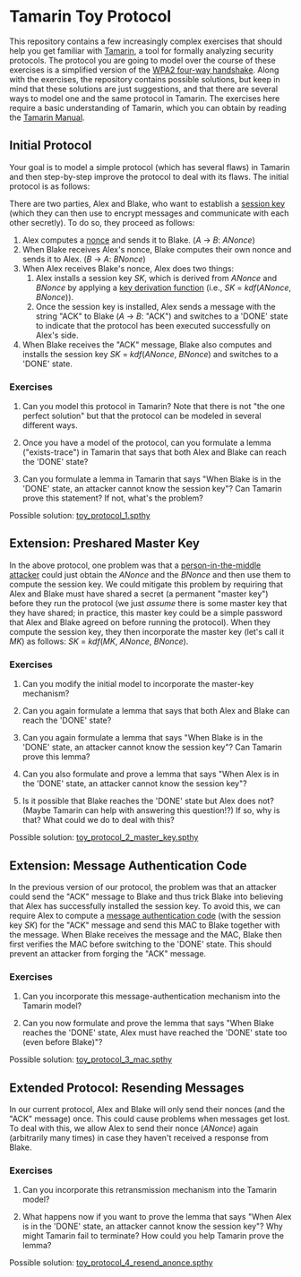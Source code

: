 # Tamarin Toy Protocol

This repository contains a few increasingly complex exercises that should help you get familiar with [Tamarin](https://tamarin-prover.github.io/), a tool for formally analyzing security protocols. The protocol you are going to model over the course of these exercises is a simplified version of the [WPA2 four-way handshake](https://benjaminkiesl.github.io/publications/a_formal_analysis_of_ieees_wpa2_cremers_kiesl_medinger.pdf). Along with the exercises, the repository contains possible solutions, but keep in mind that these solutions are just suggestions, and that there are several ways to model one and the same protocol in Tamarin. The exercises here require a basic understanding of Tamarin, which you can obtain by reading the [Tamarin Manual](https://tamarin-prover.github.io/manual/index.html).

## Initial Protocol

Your goal is to model a simple protocol (which has several flaws) in Tamarin and then step-by-step improve the protocol to deal with its flaws. The initial protocol is as follows:

There are two parties, Alex and Blake, who want to establish a [session key](https://en.wikipedia.org/wiki/Session_key) (which they can then use to encrypt messages and communicate with each other secretly). To do so, they proceed as follows:

1. Alex computes a [nonce](https://en.wikipedia.org/wiki/Cryptographic_nonce) and sends it to Blake. (*A* -> *B*: *ANonce*)
2. When Blake receives Alex's nonce, Blake computes their own nonce and sends it to Alex. (*B* -> *A*: *BNonce*)
3. When Alex receives Blake's nonce, Alex does two things:
   1. Alex installs a session key *SK*, which is derived from *ANonce* and *BNonce* by applying a [key derivation function](https://en.wikipedia.org/wiki/Key_derivation_function) (i.e., *SK* = *kdf*(*ANonce*, *BNonce*)). 
   2. Once the session key is installed, Alex sends a message with the string "ACK" to Blake (*A* -> *B*: "ACK") and switches to a 'DONE' state to indicate that the protocol has been executed successfully on Alex's side.
4. When Blake receives the "ACK" message, Blake also computes and installs the session key *SK* = *kdf*(*ANonce*, *BNonce*) and switches to a 'DONE' state.

### Exercises

1. Can you model this protocol in Tamarin? Note that there is not "the one perfect solution" but that the protocol can be modeled in several different ways.

2. Once you have a model of the protocol, can you formulate a lemma ("exists-trace") in Tamarin that says that both Alex and Blake can reach the 'DONE' state?

3. Can you formulate a lemma in Tamarin that says "When Blake is in the 'DONE' state, an attacker cannot know the session key"? Can Tamarin prove this statement? If not, what's the problem?

Possible solution: [toy_protocol_1.spthy](toy_protocol_1.spthy)

## Extension: Preshared Master Key

In the above protocol, one problem was that a [person-in-the-middle attacker](https://en.wikipedia.org/wiki/Man-in-the-middle_attack) could just obtain the *ANonce* and the *BNonce* and then use them to compute the session key. We could mitigate this problem by requiring that Alex and Blake must have shared a secret (a permanent "master key") before they run the protocol (we just *assume* there is some master key that they have shared; in practice, this master key could be a simple password that Alex and Blake agreed on before running the protocol). When they compute the session key, they then incorporate the master key (let's call it *MK*) as follows: *SK* = *kdf*(*MK*, *ANonce*, *BNonce*).

### Exercises

1. Can you modify the initial model to incorporate the master-key mechanism?

2. Can you again formulate a lemma that says that both Alex and Blake can reach the 'DONE' state?

3. Can you again formulate a lemma that says "When Blake is in the 'DONE' state, an attacker cannot know the session key"? Can Tamarin prove this lemma?

4. Can you also formulate and prove a lemma that says "When Alex is in the 'DONE' state, an attacker cannot know the session key"?

5. Is it possible that Blake reaches the 'DONE' state but Alex does not? (Maybe Tamarin can help with answering this question!?) If so, why is that? What could we do to deal with this?

Possible solution: [toy_protocol_2_master_key.spthy](toy_protocol_2_master_key.spthy)

## Extension: Message Authentication Code

In the previous version of our protocol, the problem was that an attacker could send the "ACK" message to Blake and thus trick Blake into believing that Alex has successfully installed the session key. To avoid this, we can require Alex to compute a [message authentication code](https://en.wikipedia.org/wiki/Message_authentication_code) (with the session key *SK*) for the "ACK" message and send this MAC to Blake together with the message. When Blake receives the message and the MAC, Blake then first verifies the MAC before switching to the 'DONE' state. This should prevent an attacker from forging the "ACK" message.

### Exercises

1. Can you incorporate this message-authentication mechanism into the Tamarin model?

2. Can you now formulate and prove the lemma that says "When Blake reaches the 'DONE' state, Alex must have reached the 'DONE' state too (even before Blake)"?

Possible solution: [toy_protocol_3_mac.spthy](toy_protocol_3_mac.spthy)

## Extended Protocol: Resending Messages

In our current protocol, Alex and Blake will only send their nonces (and the "ACK" message) once. This could cause problems when messages get lost. To deal with this, we allow Alex to send their nonce (*ANonce*) again (arbitrarily many times) in case they haven't received a response from Blake.

### Exercises

1. Can you incorporate this retransmission mechanism into the Tamarin model?

2. What happens now if you want to prove the lemma that says "When Alex is in the 'DONE' state, an attacker cannot know the session key"? Why might Tamarin fail to terminate? How could you help Tamarin prove the lemma?

Possible solution: [toy_protocol_4_resend_anonce.spthy](toy_protocol_4_resend_anonce.spthy)
